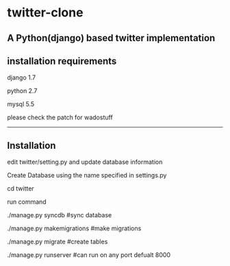 # twitter-clone
A Python(django) based twitter implementation 
-----------------------------
installation  requirements
------------------------------
django 1.7

python 2.7 

mysql 5.5


please check the patch for wadostuff


----------------
Installation
----------------
edit twitter/setting.py and update database information

Create Database using the name specified in settings.py

cd twitter


run command 
	
 ./manage.py syncdb  #sync database
	
 ./manage.py makemigrations  #make migrations 
 
 
 ./manage.py migrate #create tables 
 
 
 ./manage.py runserver #can run on any port defualt 8000




